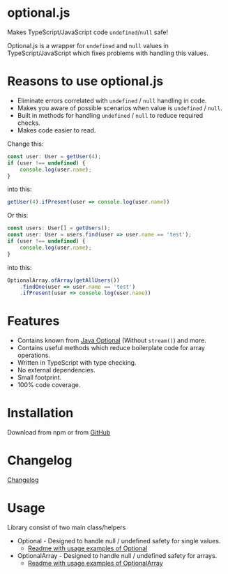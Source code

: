 # optional.js
Makes TypeScript/JavaScript code `undefined`/`null` safe! 

Optional.js is a wrapper for `undefined` and `null` values in TypeScript/JavaScript which fixes problems with handling this values.

# Reasons to use optional.js
- Eliminate errors correlated with `undefined` / `null` handling in code.
- Makes you aware of possible scenarios when value is `undefined` / `null`.
- Built in methods for handling `undefined` / `null` to reduce required checks.
- Makes code easier to read.

Change this:
```javascript
const user: User = getUser(4);
if (user !== undefined) {
    console.log(user.name);
}
```
into this:
```javascript
getUser(4).ifPresent(user => console.log(user.name))
```

Or this:
```javascript
const users: User[] = getUsers();
const user: User = users.find(user => user.name == 'test');
if (user !== undefined) {
    console.log(user.name);
}
```
into this:
```javascript
OptionalArray.ofArray(getAllUsers())
    .findOne(user => user.name == 'test')
    .ifPresent(user => console.log(user.name))
```

# Features 
- Contains known from [Java Optional](https://docs.oracle.com/javase/9/docs/api/java/util/Optional.html) (Without `stream()`) and more.
- Contains useful methods which reduce boilerplate code for array operations.
- Written in TypeScript with type checking.
- No external dependencies.
- Small footprint.
- 100% code coverage.

# Installation
Download from npm or from [GitHub](https://github.com/amidevtech/optional.js)

# Changelog
[Changelog](https://github.com/amidevtech/optional.js/blob/main/CHANGELOG.md)

# Usage
Library consist of two main class/helpers
- Optional - Designed to handle null / undefined safety for single values. 
  - [Readme with usage examples of Optional](./src/optional/Optional.md)
- OptionalArray - Designed to handle null / undefined safety for arrays. 
  - [Readme with usage examples of OptionalArray](./src/optional-array/OptionalArray.md)

